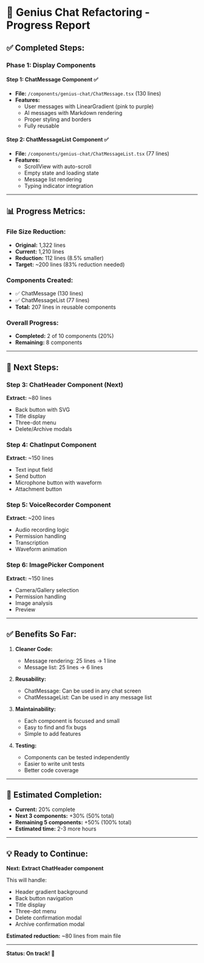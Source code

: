 # 🔧 Genius Chat Refactoring - Progress Report

## ✅ **Completed Steps:**

### **Phase 1: Display Components**

#### **Step 1: ChatMessage Component** ✅
- **File:** `/components/genius-chat/ChatMessage.tsx` (130 lines)
- **Features:**
  - User messages with LinearGradient (pink to purple)
  - AI messages with Markdown rendering
  - Proper styling and borders
  - Fully reusable

#### **Step 2: ChatMessageList Component** ✅
- **File:** `/components/genius-chat/ChatMessageList.tsx` (77 lines)
- **Features:**
  - ScrollView with auto-scroll
  - Empty state and loading state
  - Message list rendering
  - Typing indicator integration

---

## 📊 **Progress Metrics:**

### **File Size Reduction:**
- **Original:** 1,322 lines
- **Current:** 1,210 lines
- **Reduction:** 112 lines (8.5% smaller)
- **Target:** ~200 lines (83% reduction needed)

### **Components Created:**
- ✅ ChatMessage (130 lines)
- ✅ ChatMessageList (77 lines)
- **Total:** 207 lines in reusable components

### **Overall Progress:**
- **Completed:** 2 of 10 components (20%)
- **Remaining:** 8 components

---

## 🎯 **Next Steps:**

### **Step 3: ChatHeader Component** (Next)
**Extract:** ~80 lines
- Back button with SVG
- Title display
- Three-dot menu
- Delete/Archive modals

### **Step 4: ChatInput Component**
**Extract:** ~150 lines
- Text input field
- Send button
- Microphone button with waveform
- Attachment button

### **Step 5: VoiceRecorder Component**
**Extract:** ~200 lines
- Audio recording logic
- Permission handling
- Transcription
- Waveform animation

### **Step 6: ImagePicker Component**
**Extract:** ~150 lines
- Camera/Gallery selection
- Permission handling
- Image analysis
- Preview

---

## ✅ **Benefits So Far:**

1. **Cleaner Code:**
   - Message rendering: 25 lines → 1 line
   - Message list: 25 lines → 6 lines

2. **Reusability:**
   - ChatMessage: Can be used in any chat screen
   - ChatMessageList: Can be used in any message list

3. **Maintainability:**
   - Each component is focused and small
   - Easy to find and fix bugs
   - Simple to add features

4. **Testing:**
   - Components can be tested independently
   - Easier to write unit tests
   - Better code coverage

---

## 🚀 **Estimated Completion:**

- **Current:** 20% complete
- **Next 3 components:** +30% (50% total)
- **Remaining 5 components:** +50% (100% total)
- **Estimated time:** 2-3 more hours

---

## 💡 **Ready to Continue:**

**Next: Extract ChatHeader component**

This will handle:
- Header gradient background
- Back button navigation
- Title display
- Three-dot menu
- Delete confirmation modal
- Archive confirmation modal

**Estimated reduction:** ~80 lines from main file

---

**Status: On track! 🎉**

